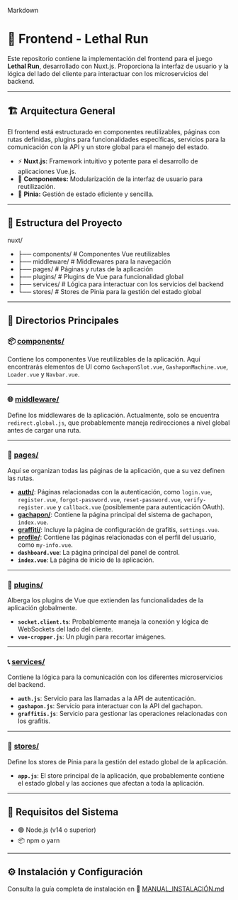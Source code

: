 Markdown

# 🚀 Frontend - Lethal Run

Este repositorio contiene la implementación del frontend para el juego **Lethal Run**, desarrollado con Nuxt.js. Proporciona la interfaz de usuario y la lógica del lado del cliente para interactuar con los microservicios del backend.

---

## 🏗️ Arquitectura General

El frontend está estructurado en componentes reutilizables, páginas con rutas definidas, plugins para funcionalidades específicas, servicios para la comunicación con la API y un store global para el manejo del estado.

- ⚡ **Nuxt.js:** Framework intuitivo y potente para el desarrollo de aplicaciones Vue.js.
- 🎨 **Componentes:** Modularización de la interfaz de usuario para reutilización.
- 🔄 **Pinia:** Gestión de estado eficiente y sencilla.

---

## 📁 Estructura del Proyecto

nuxt/
- ├── components/     # Componentes Vue reutilizables
- ├── middleware/     # Middlewares para la navegación
- ├── pages/          # Páginas y rutas de la aplicación
- ├── plugins/        # Plugins de Vue para funcionalidad global
- ├── services/       # Lógica para interactuar con los servicios del backend
- └── stores/         # Stores de Pinia para la gestión del estado global


---

## 🧩 Directorios Principales

### 📦 [components/](components/)

Contiene los componentes Vue reutilizables de la aplicación. Aquí encontrarás elementos de UI como `GachaponSlot.vue`, `GashaponMachine.vue`, `Loader.vue` y `Navbar.vue`.

---

### 🌐 [middleware/](middleware/)

Define los middlewares de la aplicación. Actualmente, solo se encuentra `redirect.global.js`, que probablemente maneja redirecciones a nivel global antes de cargar una ruta.

---

### 📄 [pages/](pages/)

Aquí se organizan todas las páginas de la aplicación, que a su vez definen las rutas.

- **[auth/](pages/auth/)**: Páginas relacionadas con la autenticación, como `login.vue`, `register.vue`, `forgot-password.vue`, `reset-password.vue`, `verify-register.vue` y `callback.vue` (posiblemente para autenticación OAuth).
- **[gachapon/](pages/gachapon/)**: Contiene la página principal del sistema de gachapon, `index.vue`.
- **[graffiti/](pages/graffiti/)**: Incluye la página de configuración de grafitis, `settings.vue`.
- **[profile/](pages/profile/)**: Contiene las páginas relacionadas con el perfil del usuario, como `my-info.vue`.
- **`dashboard.vue`**: La página principal del panel de control.
- **`index.vue`**: La página de inicio de la aplicación.

---

### 🔌 [plugins/](plugins/)

Alberga los plugins de Vue que extienden las funcionalidades de la aplicación globalmente.
- **`socket.client.ts`**: Probablemente maneja la conexión y lógica de WebSockets del lado del cliente.
- **`vue-cropper.js`**: Un plugin para recortar imágenes.

---

### 📞 [services/](services/)

Contiene la lógica para la comunicación con los diferentes microservicios del backend.
- **`auth.js`**: Servicio para las llamadas a la API de autenticación.
- **`gashapon.js`**: Servicio para interactuar con la API del gachapon.
- **`graffitis.js`**: Servicio para gestionar las operaciones relacionadas con los grafitis.

---

### 💾 [stores/](stores/)

Define los stores de Pinia para la gestión del estado global de la aplicación.
- **`app.js`**: El store principal de la aplicación, que probablemente contiene el estado global y las acciones que afectan a toda la aplicación.

---

## 🧰 Requisitos del Sistema

- 🟢 Node.js (v14 o superior)
- 📦 npm o yarn

---

## ⚙️ Instalación y Configuración

Consulta la guía completa de instalación en 📄 [MANUAL_INSTALACIÓN.md](./MANUAL_INSTALACIÓN.md)